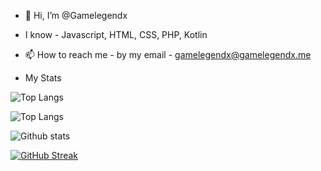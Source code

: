 - 👋 Hi, I’m @Gamelegendx
- I know - Javascript, HTML, CSS, PHP, Kotlin
- 📫 How to reach me - by my email - gamelegendx@gamelegendx.me

- My Stats

![Top Langs](https://github-readme-stats.vercel.app/api/top-langs/?username=CharalambosIoannou&theme=tokyonight)

![Top Langs](https://github-readme-stats.vercel.app/api/top-langs/?username=CharalambosIoannou&theme=tokyonight)

![Github stats](https://github-readme-stats.vercel.app/api?username=Gamelegendx)

[![GitHub Streak](http://github-readme-streak-stats.herokuapp.com?user=Gamelegendx&theme=tokyonight_duo&date_format=M%20j%5B%2C%20Y%5D)](https://git.io/streak-stats)


<!---
Gamelegendx/Gamelegendx is a ✨ special ✨ repository because its `README.md` (this file) appears on your GitHub profile.
You can click the Preview link to take a look at your changes.
--->
